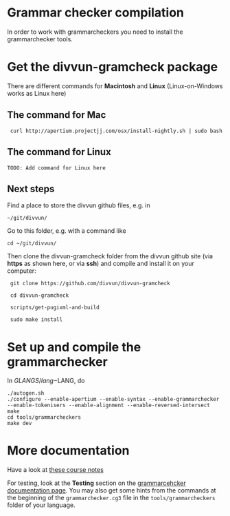 # Grammar checker compilation

In order to work with grammarcheckers you need to install the grammarchecker tools.

# Get the divvun-gramcheck package

There are different commands for **Macintosh** and **Linux** (Linux-on-Windows works as Linux here)

## The command for **Mac**

```
 curl http://apertium.projectjj.com/osx/install-nightly.sh | sudo bash
```

## The command for **Linux**

```
TODO: Add command for Linux here
```

## Next steps

Find a place to store the divvun github files, e.g. in

```
~/git/divvun/
```

Go to this folder, e.g. with a command like

```
cd ~/git/divvun/
```

Then clone the divvun-gramcheck folder from the divvun github site (via **https** as shown here, or via **ssh**) and compile and install it
on your computer:

```
 git clone https://github.com/divvun/divvun-gramcheck

 cd divvun-gramcheck

 scripts/get-pugixml-and-build

 sudo make install
```

# Set up and compile the grammarchecker

In $GLANGS/lang-$LANG, do

```
./autogen.sh
./configure --enable-apertium --enable-syntax --enable-grammarchecker --enable-tokenisers --enable-alignment --enable-reversed-intersect
make
cd tools/grammarcheckers
make dev
```

# More documentation

Have a look at [these course notes](https://gtsvn.uit.no/langtech/trunk/courses/grc/helsinki_2018/notes.txt)

For testing, look at the **Testing** section on the [grammarcehcker documentation page](../GrammarCheckerDocumentation.md). You may also get some hints from the commands at the beginning of the `grammarchecker.cg3` file in the `tools/grammarcheckers` folder of your language.
